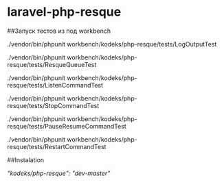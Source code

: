 laravel-php-resque
=============================

##Запуск тестов из под workbench

./vendor/bin/phpunit workbench/kodeks/php-resque/tests/LogOutputTest

./vendor/bin/phpunit workbench/kodeks/php-resque/tests/ResqueQueueTest

./vendor/bin/phpunit workbench/kodeks/php-resque/tests/ListenCommandTest

./vendor/bin/phpunit workbench/kodeks/php-resque/tests/StopCommandTest

./vendor/bin/phpunit workbench/kodeks/php-resque/tests/PauseResumeCommandTest

./vendor/bin/phpunit workbench/kodeks/php-resque/tests/RestartCommandTest


##Instalation

*"kodeks/php-resque": "dev-master"*

